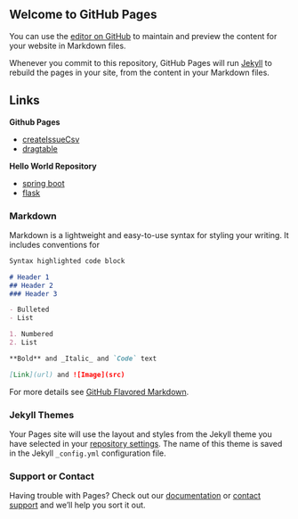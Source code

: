 ## Welcome to GitHub Pages

You can use the [editor on GitHub](https://github.com/mtaketani113/mtaketani113.github.io/edit/master/README.md) to maintain and preview the content for your website in Markdown files.

Whenever you commit to this repository, GitHub Pages will run [Jekyll](https://jekyllrb.com/) to rebuild the pages in your site, from the content in your Markdown files.

## Links
**Github Pages**  
- [createIssueCsv](https://mtaketani113.github.io/createIssueCsv/) 
- [dragtable](https://mtaketani113.github.io/dragtable/) 

**Hello World Repository**
- [spring boot](https://github.com/mtaketani113/springBootHelloWorld)
- [flask](https://github.com/mtaketani113/flaskHelloWorld)

### Markdown

Markdown is a lightweight and easy-to-use syntax for styling your writing. It includes conventions for

```markdown
Syntax highlighted code block

# Header 1
## Header 2
### Header 3

- Bulleted
- List

1. Numbered
2. List

**Bold** and _Italic_ and `Code` text

[Link](url) and ![Image](src)
```

For more details see [GitHub Flavored Markdown](https://guides.github.com/features/mastering-markdown/).

### Jekyll Themes

Your Pages site will use the layout and styles from the Jekyll theme you have selected in your [repository settings](https://github.com/mtaketani113/mtaketani113.github.io/settings). The name of this theme is saved in the Jekyll `_config.yml` configuration file.

### Support or Contact

Having trouble with Pages? Check out our [documentation](https://help.github.com/categories/github-pages-basics/) or [contact support](https://github.com/contact) and we’ll help you sort it out.
